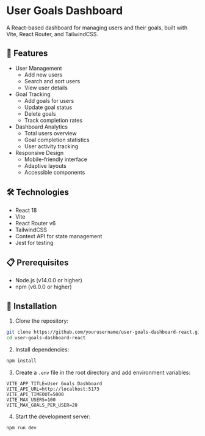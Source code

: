 # User Goals Dashboard

A React-based dashboard for managing users and their goals, built with Vite, React Router, and TailwindCSS.

## 🚀 Features

- User Management
  - Add new users
  - Search and sort users
  - View user details
- Goal Tracking
  - Add goals for users
  - Update goal status
  - Delete goals
  - Track completion rates
- Dashboard Analytics
  - Total users overview
  - Goal completion statistics
  - User activity tracking
- Responsive Design
  - Mobile-friendly interface
  - Adaptive layouts
  - Accessible components

## 🛠️ Technologies

- React 18
- Vite
- React Router v6
- TailwindCSS
- Context API for state management
- Jest for testing

## 📋 Prerequisites

- Node.js (v14.0.0 or higher)
- npm (v6.0.0 or higher)

## 🔧 Installation

1. Clone the repository:
```bash
git clone https://github.com/yourusername/user-goals-dashboard-react.git
cd user-goals-dashboard-react
```

2. Install dependencies:
```bash
npm install
```

3. Create a `.env` file in the root directory and add environment variables:
```env
VITE_APP_TITLE=User Goals Dashboard
VITE_API_URL=http://localhost:5173
VITE_API_TIMEOUT=5000
VITE_MAX_USERS=100
VITE_MAX_GOALS_PER_USER=20
```

4. Start the development server:
```bash
npm run dev
